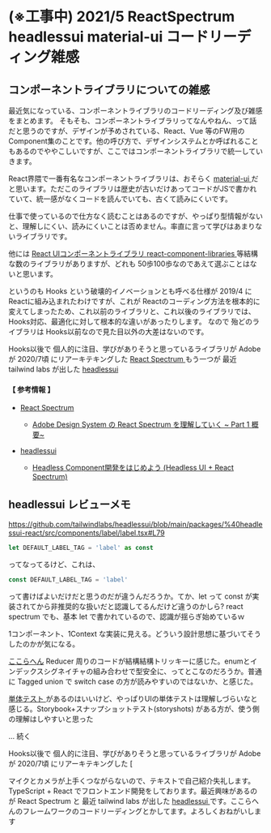 # (※工事中) 2021/5 ReactSpectrum headlessui material-ui コードリーディング雑感 

## コンポーネントライブラリについての雑感

最近気になっている、コンポーネントライブラリのコードリーディング及び雑感をまとめます。
そもそも、コンポーネントライブラリってなんやねん、って話だと思うのですが、デザインが予めされている、React、Vue 等のFW用の Component集のことです。他の呼び方で、デザインシステムとか呼ばれることもあるのでややこしいですが、ここではコンポーネントライブラリで統一していきます。

React界隈で一番有名なコンポーネントライブラリは、おそらく [ material-ui ](https://github.com/mui-org/material-ui) だと思います。ただこのライブラリは歴史が古いだけあってコードがJSで書かれていて、統一感がなくコードを読んでいても、古くて読みにくいです。

仕事で使っているので仕方なく読むことはあるのですが、やっぱり型情報がないと、理解しにくい、読みにくいことは否めません。率直に言って学びはあまりないライブラリです。

他には [ React UIコンポーネントライブラリ ](https://qiita.com/mikan3rd/items/b9ac6125b1f14175677e#react-ui%E3%82%B3%E3%83%B3%E3%83%9D%E3%83%BC%E3%83%8D%E3%83%B3%E3%83%88%E3%83%A9%E3%82%A4%E3%83%96%E3%83%A9%E3%83%AA) [ react-component-libraries ](https://github.com/enaqx/awesome-react#react-component-libraries) 等結構な数のライブラリがありますが、どれも 50歩100歩なのであえて選ぶことはないと思います。

というのも Hooks という破壊的イノベーションとも呼べる仕様が 2019/4 に Reactに組み込まれたわけですが、これが Reactのコーディング方法を根本的に変えてしまったため、これ以前のライブラリと、これ以後のライブラリでは、Hooks対応、最適化に対して根本的な違いがあったりします。
なので 殆どのライブラリは Hooks以前なので見た目以外の大差はないのです。

Hooks以後で 個人的に注目、学びがありそうと思っているライブラリが Adobe が 2020/7頃 にリアーキテキングした [ React Spectrum ](https://github.com/adobe/react-spectrum) もう一つが 最近 tailwind labs が出した [ headlessui ](https://headlessui.dev/) 

#### 【 参考情報 】

- [ React Spectrum ](https://github.com/adobe/react-spectrum) 
  - [ Adobe Design System の React Spectrum を理解していく ~ Part 1 概要~ ](https://zenn.dev/sakito/articles/608e0d5753d2ee4c3e69)

- [ headlessui ](https://headlessui.dev/) 
  - [Headless Component開発をはじめよう (Headless UI + React Spectrum)](https://zenn.dev/matamatanot/articles/7572dccafbc96d)


## headlessui レビューメモ

https://github.com/tailwindlabs/headlessui/blob/main/packages/%40headlessui-react/src/components/label/label.tsx#L79
```ts
let DEFAULT_LABEL_TAG = 'label' as const
```

ってなってるけど、これは、

```ts
const DEFAULT_LABEL_TAG = 'label'
```

って書けばよいだけだと思うのだが違うんだろうか。てか、let って const が実装されてから非推奨的な扱いだと認識してるんだけど違うのかしら? react spectrum でも、基本 let で書かれているので、認識が揺らぎ始めているｗ

1コンポーネント、1Context な実装に見える。どういう設計思想に基づいてそうしたのかが気になる。

[ここらへん](https://github.com/tailwindlabs/headlessui/blob/main/packages/%40headlessui-react/src/components/menu/menu.tsx#L74) Reducer 周りのコードが結構結構トリッキーに感じた。enumとインデックスシグネイチャの組み合わせで型安全に、ってとこなのだろうか。普通に Tagged union で switch case の方が読みやすいのではないか、と感じた。 

[ 単体テスト ]( https://github.com/tailwindlabs/headlessui/blob/main/packages/%40headlessui-react/src/components/menu/menu.test.tsx ) があるのはいいけど、やっぱりUIの単体テストは理解しづらいなと感じる。Storybook+スナップショットテスト(storyshots) がある方が、使う側の理解はしやすいと思った

… 続く



Hooks以後で 個人的に注目、学びがありそうと思っているライブラリが Adobe が 2020/7頃 にリアーキテキングした [ 

マイクとカメラが上手くつながらないので、テキストで自己紹介失礼します。TypeScript + React でフロントエンド開発をしております。最近興味があるのが React Spectrum と 最近 tailwind labs が出した [ headlessui ](https://headlessui.dev/)  です。ここらへんのフレームワークのコードリーディングとかしてます。よろしくおねがいします

